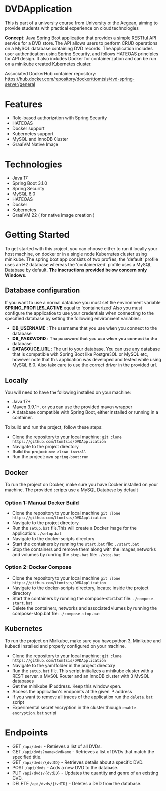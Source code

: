 # DVDApplication

This is part of a university course from University of the Aegean,
aiming to provide students with practical experience on cloud technologies

**Concept**: Java Spring Boot application that provides a simple RESTful API service for a DVD store. The API allows users to perform CRUD operations on a MySQL database containing DVD records. The application includes user authentication using Spring Security, and follows HATEOAS principles for API design. It also includes Docker for containerization and can be run on a minikube created Kubernetes cluster.

Associated DockerHub container repository: 
https://hub.docker.com/repository/docker/ttomtsis/dvd-spring-server/general

# Features
* Role-based authorization with Spring Security
* HATEOAS
* Docker support
* Kubernetes support
* MySQL and InnoDB Cluster
* GraalVM Native Image

# Technologies
* Java 17
* Spring Boot 3.1.0
* Spring Security
* MySQL 8.0
* HATEOAS
* Docker
* Kubernetes
* GraalVM 22 ( for native image creation )

# Getting Started
To get started with this project, you can choose either to run it locally your host machine, on docker or in a single node Kubernetes cluster using minikube. 
The spring boot app consists of two profiles, the 'default' profile uses an H2 database whereas the 'containerized' profile uses a MySQL Database by default.
**The inscructions provided below concern only Windows**.

## Database configuration
If you want to use a normal database you must set the environment variable **SPRING_PROFILES_ACTIVE** equal to 'containerized'
Also you must configure the application to use your credentials when connecting to the specified database by setting the following environment variables:

 - **DB_USERNAME** : The username that you use when you connect to the database
 - **DB_PASSWORD** : The password that you use when you connect to the database
 - **DATASOUCE_URL** : The url to your database. You can use any database that is compatible with Spring Boot like PostgreSQL or MySQL etc, however note that
 this application was developed and tested while using MySQL 8.0. Also take care to use the correct driver in the provided url.

## Locally
You will need to have the following installed on your machine:

* Java 17+
* Maven 3.9.1+, or you can use the provided maven wrapper
* A database compatible with Spring Boot, either installed or running in a container.

To build and run the project, follow these steps:

* Clone the repository to your local machine: `git clone https://github.com/ttomtsis/DVDApplication`
* Navigate to the project directory
* Build the project: `mvn clean install`
* Run the project: `mvn spring-boot:run`

## Docker
To run the project on Docker, make sure you have Docker installed on your machine.
The provided scripts use a MySQL Database by default

### Option 1: Manual Docker Build
* Clone the repository to your local machine `git clone https://github.com/ttomtsis/DVDApplication`
* Navigate to the project directory
* Run the `setup.bat` file.This will create a Docker image for the application: `./setup.bat`
* Navigate to the docker-scripts directory
* Start the containers by running the `start.bat` file: `./start.bat`
* Stop the containers and remove them along with the images,networks and volumes by running the `stop.bat` file: `./stop.bat`

### Option 2: Docker Compose
* Clone the repository to your local machine `git clone https://github.com/ttomtsis/DVDApplication`
* Navigate to the docker-scripts directory, located inside the project directory
* Start the containers by running the compose-start.bat file: `./compose-start.bat`
* Delete the containers, networks and associated vlumes by running the compose-stop.bat file: `./compose-stop.bat`

## Kubernetes
To run the project on Minikube, make sure you have python 3, Minikube and kubectl installed and properly configured on your machine.
* Clone the repository to your local machine: `git clone https://github.com/ttomtsis/DVDApplication`
* Navigate to the yaml folder in the project directory
* Run the `setup.bat` file. This script initializes a minikube cluster with a REST server, a MySQL Router and an InnoDB cluster with 3 MySQL databases 
* Get the minikube IP address. Keep this window open.
* Access the application's endpoints at the given IP address
* If you want to remove all traces of the application run the `delete.bat` script
* Experimental secret encryption in the cluster through `enable-encryption.bat` script

# Endpoints

* GET `/api/dvds` - Retrieves a list of all DVDs.
* GET `/api/dvds?name=dvdName` - Retrieves a list of DVDs that match the specified title.
* GET `/api/dvds/{dvdID}` - Retrieves details about a specific DVD.
* POST `/api/dvds` - Adds a new DVD to the database.
* PUT `/api/dvds/{dvdID}` - Updates the quantity and genre of an existing DVD.
* DELETE `/api/dvds/{dvdID}` - Deletes a DVD from the database.

